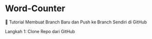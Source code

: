 # Word-Counter
📖 Tutorial Membuat Branch Baru dan Push ke Branch Sendiri di GitHub

Langkah 1: Clone Repo dari GitHub
